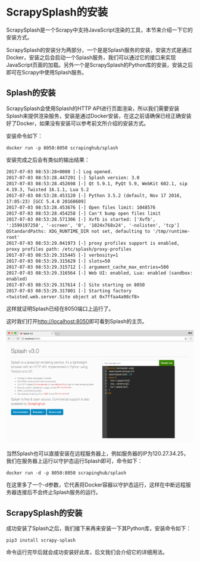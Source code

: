 # ScrapySplash的安装

ScrapySplash是一个Scrapy中支持JavaScript渲染的工具，本节来介绍一下它的安装方式。

ScrapySplash的安装分为两部分，一个是是Splash服务的安装，安装方式是通过Docker，安装之后会启动一个Splash服务，我们可以通过它的接口来实现JavaScript页面的加载。另外一个是ScrapySplash的Python库的安装，安装之后即可在Scrapy中使用Splash服务。

## Splash的安装

ScrapySplash会使用Splash的HTTP API进行页面渲染，所以我们需要安装Splash来提供渲染服务，安装是通过Docker安装，在这之前请确保已经正确安装好了Docker，如果没有安装可以参考前文所介绍的安装方式。

安装命令如下：

```
docker run -p 8050:8050 scrapinghub/splash
```

安装完成之后会有类似的输出结果：

```
2017-07-03 08:53:28+0000 [-] Log opened.
2017-07-03 08:53:28.447291 [-] Splash version: 3.0
2017-07-03 08:53:28.452698 [-] Qt 5.9.1, PyQt 5.9, WebKit 602.1, sip 4.19.3, Twisted 16.1.1, Lua 5.2
2017-07-03 08:53:28.453120 [-] Python 3.5.2 (default, Nov 17 2016, 17:05:23) [GCC 5.4.0 20160609]
2017-07-03 08:53:28.453676 [-] Open files limit: 1048576
2017-07-03 08:53:28.454258 [-] Can't bump open files limit
2017-07-03 08:53:28.571306 [-] Xvfb is started: ['Xvfb', ':1599197258', '-screen', '0', '1024x768x24', '-nolisten', 'tcp']
QStandardPaths: XDG_RUNTIME_DIR not set, defaulting to '/tmp/runtime-root'
2017-07-03 08:53:29.041973 [-] proxy profiles support is enabled, proxy profiles path: /etc/splash/proxy-profiles
2017-07-03 08:53:29.315445 [-] verbosity=1
2017-07-03 08:53:29.315629 [-] slots=50
2017-07-03 08:53:29.315712 [-] argument_cache_max_entries=500
2017-07-03 08:53:29.316564 [-] Web UI: enabled, Lua: enabled (sandbox: enabled)
2017-07-03 08:53:29.317614 [-] Site starting on 8050
2017-07-03 08:53:29.317801 [-] Starting factory <twisted.web.server.Site object at 0x7ffaa4a98cf8>
```

这样就证明Splash已经在8050端口上运行了。

这时我们打开[http://localhost:8050](http://localhost:8050)即可看到Splash的主页。


![](./assets/2017-08-03-16-57-17.png)

当然Splash也可以直接安装在远程服务器上，例如服务器的IP为120.27.34.25，我们在服务器上运行以守护态运行Splash即可，命令如下：

```
docker run -d -p 8050:8050 scrapinghub/splash
```

在这里多了一个-d参数，它代表将Docker容器以守护态运行，这样在中断远程服务器连接后不会终止Splash服务的运行。

## ScrapySplash的安装

成功安装了Splash之后，我们接下来再来安装一下其Python库，安装命令如下：

```
pip3 install scrapy-splash
```

命令运行完毕后就会成功安装好此库，后文我们会介绍它的详细用法。